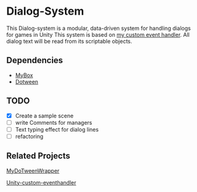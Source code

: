 # Dialog-System
This Dialog-system is a modular, data-driven system for handling dialogs for games in Unity
This system is based on [my custom event handler](https://github.com/AmirArdroudi/unity-custom-eventhandler').
All dialog text will be read from its scriptable objects.



## Dependencies 
* [MyBox](https://github.com/Deadcows/MyBox)
* [Dotween](http://dotween.demigiant.com/download.php)


TODO
---
- [x] Create a sample scene 
- [ ] write Comments for managers
- [ ] Text typing effect for dialog lines
- [ ] refactoring 

Related Projects
---
[MyDoTweenWrapper](https://github.com/AmirArdroudi/MyDoTweenWrapper)

[Unity-custom-eventhandler](https://github.com/AmirArdroudi/unity-custom-eventhandler)
